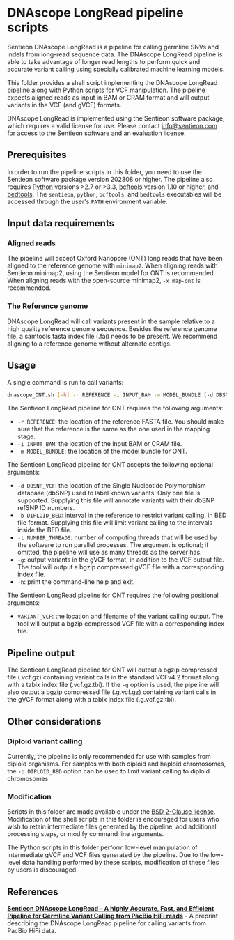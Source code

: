 # DNAscope LongRead pipeline scripts

Sentieon DNAscope LongRead is a pipeline for calling germline SNVs and indels from long-read sequence data. The DNAscope LongRead pipeline is able to take advantage of longer read lengths to perform quick and accurate variant calling using specially calibrated machine learning models.

This folder provides a shell script implementing the DNAscope LongRead pipeline along with Python scripts for VCF manipulation. The pipeline expects aligned reads as input in BAM or CRAM format and will output variants in the VCF (and gVCF) formats.

DNAscope LongRead is implemented using the Sentieon software package, which requires a valid license for use. Please contact info@sentieon.com for access to the Sentieon software and an evaluation license.

## Prerequisites

In order to run the pipeline scripts in this folder, you need to use the Sentieon software package version 202308 or higher. The pipeline also requires [Python] versions >2.7 or >3.3, [bcftools] version 1.10 or higher, and [bedtools]. The `sentieon`, `python`, `bcftools`, and `bedtools` executables will be accessed through the user's `PATH` environment variable.

## Input data requirements

### Aligned reads

The pipeline will accept Oxford Nanopore (ONT) long reads that have been aligned to the reference genome with `minimap2`. When aligning reads with Sentieon minimap2, using the Sentieon model for ONT is recommended. When aligning reads with the open-source minimap2, `-x map-ont` is recommended.

### The Reference genome

DNAscope LongRead will call variants present in the sample relative to a high quality reference genome sequence. Besides the reference genome file, a samtools fasta index file (.fai) needs to be present. We recommend aligning to a reference genome without alternate contigs.


## Usage

A single command is run to call variants:
```sh
dnascope_ONT.sh [-h] -r REFERENCE -i INPUT_BAM -m MODEL_BUNDLE [-d DBSNP_VCF] [-b DIPLOID_BED] [-t NUMBER_THREADS] [-g]  [--] VARIANT_VCF
```

The Sentieon LongRead pipeline for ONT requires the following arguments:
- `-r REFERENCE`: the location of the reference FASTA file. You should make sure that the reference is the same as the one used in the mapping stage.
- `-i INPUT_BAM`: the location of the input BAM or CRAM file.
- `-m MODEL_BUNDLE`: the location of the model bundle for ONT.

The Sentieon LongRead pipeline for ONT accepts the following optional arguments:
- `-d DBSNP_VCF`: the location of the Single Nucleotide Polymorphism database (dbSNP) used to label known variants. Only one file is supported. Supplying this file will annotate variants with their dbSNP refSNP ID numbers.
- `-b DIPLOID_BED`: interval in the reference to restrict variant calling, in BED file format. Supplying this file will limit variant calling to the intervals inside the BED file.
- `-t NUMBER_THREADS`: number of computing threads that will be used by the software to run parallel processes. The argument is optional; if omitted, the pipeline will use as many threads as the server has.
- `-g`: output variants in the gVCF format, in addition to the VCF output file. The tool will output a bgzip compressed gVCF file with a corresponding index file.
- `-h`: print the command-line help and exit.

The Sentieon LongRead pipeline for ONT requires the following positional arguments:
- `VARIANT_VCF`: the location and filename of the variant calling output. The tool will output a bgzip compressed VCF file with a corresponding index file.

## Pipeline output

The Sentieon LongRead pipeline for ONT will output a bgzip compressed file (.vcf.gz) containing variant calls in the standard VCFv4.2 format along with a tabix index file (.vcf.gz.tbi). If the `-g` option is used, the pipeline will also output a bgzip compressed file (.g.vcf.gz) containing variant calls in the gVCF format along with a tabix index file (.g.vcf.gz.tbi).

## Other considerations

### Diploid variant calling

Currently, the pipeline is only recommended for use with samples from diploid organisms. For samples with both diploid and haploid chromosomes, the `-b DIPLOID_BED` option can be used to limit variant calling to diploid chromosomes.

### Modification

Scripts in this folder are made available under the [BSD 2-Clause license](/LICENSE). Modification of the shell scripts in this folder is encouraged for users who wish to retain intermediate files generated by the pipeline, add additional processing steps, or modify command line arguments.

The Python scripts in this folder perform low-level manipulation of intermediate gVCF and VCF files generated by the pipeline. Due to the low-level data handling performed by these scripts, modification of these files by users is discouraged.

## References
**[Sentieon DNAscope LongRead – A highly Accurate, Fast, and Efficient Pipeline for Germline Variant Calling from PacBio HiFi reads]** - A preprint describing the DNAscope LongRead pipeline for calling variants from PacBio HiFi data.


[Python]: https://www.python.org/
[bcftools]: http://samtools.github.io/bcftools/bcftools.html
[bedtools]: https://bedtools.readthedocs.io/en/latest/

[Sentieon DNAscope LongRead – A highly Accurate, Fast, and Efficient Pipeline for Germline Variant Calling from PacBio HiFi reads]: https://www.biorxiv.org/content/10.1101/2022.06.01.494452v1